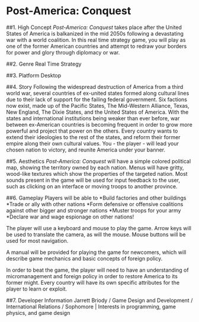 # Post-America: Conquest

##1. High Concept
*Post-America: Conquest* takes place after the United States of America is balkanized in the mid 2050s following a devastating war with a world coalition. In this real time strategy game, you will play as one of the former American countries and attempt to redraw your borders for power and glory through diplomacy or war.

##2. Genre
Real Time Strategy

##3. Platform
Desktop

##4. Story
Following the widespread destruction of America from a third world war, several countries of ex-united states formed along cultural lines due to their lack of support for the failing federal government. Six factions now exist, made up of the Pacific States, The Mid-Western Alliance, Texas, New England, The Dixie States, and the United States of America. With the states and international institutions being weaker than ever before, war between ex-American countries is becoming frequent in order to grow more powerful and project that power on the others. Every country wants to extend their ideologies to the rest of the states, and reform their former empire along their own cultural values. You - the player - will lead your chosen nation to victory, and reunite America under your banner.

##5. Aesthetics
*Post-America: Conquest* will have a simple colored political map, showing the territory owned by each nation. Menus will have gritty, wood-like textures which show the properties of the targeted nation.
Most sounds present in the game will be used for input feedback to the user, such as clicking on an interface or moving troops to another province.

##6. Gameplay
Players will be able to
  *Build factories and other buildings
  *Trade or ally with other nations
  *Form defensive or offensive coalitions against other bigger and stronger nations
  *Muster troops for your army
  *Declare war and wage espionage on other nations!
  
The player will use a keyboard and mouse to play the game. Arrow keys will be used to translate the camera, as will the mouse. Mouse buttons will be used for most navigation.

A manual will be provided for playing the game for newcomers, which will describe game mechanics and basic concepts of foreign policy.

In order to beat the game, the player will need to have an understanding of micromanagement and foreign policy in order to restore America to its former might. Every country will have its own specific attributes for the player to learn or exploit.

##7. Developer Information
Jarrett Briody / Game Design and Development / International Relations / Sophomore | Interests in programming, game physics, and game design